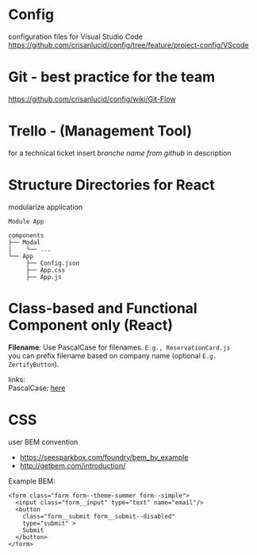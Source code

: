 # Config 

configuration files for Visual Studio Code<br>
https://github.com/crisanlucid/config/tree/feature/project-config/VScode

# Git - best practice for the team
https://github.com/crisanlucid/config/wiki/Git-Flow


# Trello - (Management Tool)
for a technical ticket insert *branche name from github*  in description


# Structure Directories for React

modularize application

```
Module App

components
├── Modal
|    └── ...
└── App
     ├── Config.json
     ├── App.css       
     ├── App.js
```

# Class-based and Functional Component only (React)

**Filename**: Use PascalCase for filenames. `E.g., ReservationCard.js` <br>
you can prefix filename based on company name (optional `E.g. ZertifyButton`).<br>

links:<br>
PascalCase: [here](https://www.quora.com/What-is-the-difference-between-Pascal-Case-and-Camel-Case)

# CSS
user BEM convention
* https://seesparkbox.com/foundry/bem_by_example
* http://getbem.com/introduction/

Example BEM:
```
<form class="form form--theme-summer form--simple">
  <input class="form__input" type="text" name="email"/>
  <button
    class="form__submit form__submit--disabled"
    type="submit" >
    Submit
  </button>  
</form>
```

